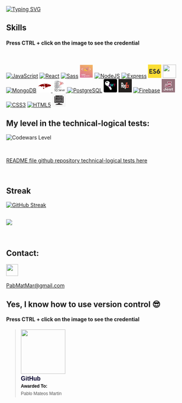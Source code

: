 [![Typing SVG](https://readme-typing-svg.demolab.com?font=Fira+Code&pause=1000&color=5518B8&width=435&lines=+I'm+a+Full+Stack+Developer+💥)](https://git.io/typing-svg)

 

## Skills
#### Press CTRL + click on the image to see the credential

</Br>

<p align="left">
<a href="https://badgr.com/backpack/badges/64230cb91052497a9690c564" target="_blank" rel="noreferrer"><img src="https://raw.githubusercontent.com/danielcranney/readme-generator/main/public/icons/skills/javascript-colored.svg" width="36" height="36" alt="JavaScript" /></a>
<a href="https://badgr.com/backpack/badges/64231108a35a3c01c9bb9ac8" target="_blank" rel="noreferrer"><img src="https://raw.githubusercontent.com/danielcranney/readme-generator/main/public/icons/skills/react-colored.svg" width="36" height="36" alt="React" /></a>
<a href="https://badgr.com/backpack/badges/64231108a35a3c01c9bb9ac8" target="_blank" rel="noreferrer"><img src="https://raw.githubusercontent.com/danielcranney/readme-generator/main/public/icons/skills/sass-colored.svg" width="36" height="36" alt="Sass" /></a>
<a href="https://styled-components.com/" target="_blank" rel="noreferrer"><img src="./img/styled.png" width="36" height="36" alt="Sass" /></a>
<a href="https://badgr.com/backpack/badges/64230ed4a35a3c01c9bb98ca" target="_blank" rel="noreferrer"><img src="https://raw.githubusercontent.com/danielcranney/readme-generator/main/public/icons/skills/nodejs-colored.svg" width="36" height="36" alt="NodeJS" /></a>
<a href="https://badgr.com/backpack/badges/64230ec01052497a9690c77b" target="_blank" rel="noreferrer"><img src="https://raw.githubusercontent.com/danielcranney/readme-generator/main/public/icons/skills/express-colored.svg" width="36" height="36" alt="Express" /></a>
<a href ="https://badgr.com/backpack/badges/64230d2da35a3c01c9bb96d8" target="_blank" rel="noreferrer"><img src="./img/ES6.PNG" width="36" height="36"/></a>
<a href ="https://badgr.com/backpack/badges/64230ee91052497a9690c797" target="_blank" rel="noreferrer"><img src="https://camo.githubusercontent.com/e6f31db76aa258d4e26be8464f2dff9796d5cf59185976df02dd80ae6a60cc9e/68747470733a2f2f63646e2e776f726c64766563746f726c6f676f2e636f6d2f6c6f676f732f7075672e737667" width="36" height="36"/></a>
<a href="https://badgr.com/backpack/badges/64230f0ba35a3c01c9bb994d" target="_blank" rel="noreferrer"><img src="https://raw.githubusercontent.com/danielcranney/readme-generator/main/public/icons/skills/mongodb-colored.svg" width="36" height="36" alt="MongoDB" /></a>
<a href="https://badgr.com/backpack/badges/64230ee91052497a9690c797" target="_blank" rel="noreferrer"><img src="./img/mongoose.png" width="36" height="36" alt="moongose">
<a href="https://badgr.com/backpack/badges/64230f25a35a3c01c9bb9967" target="_blank" rel="noreferrer"><img src="./img/SQL.png" width="36" height="36" alt="SQL">
<a href="https://badgr.com/backpack/badges/64230f25a35a3c01c9bb9967" target="_blank" rel="noreferrer"><img src="https://raw.githubusercontent.com/danielcranney/readme-generator/main/public/icons/skills/postgresql-colored.svg" width="36" height="36" alt="PostgreSQL" /></a>
<a href="https://badgr.com/backpack/badges/64230ee91052497a9690c797" target="_bregexlank" rel="noreferrer"><img src="./img/jwt.png" width="36" height="36" alt="JasonWeebTokken" /></a>
<a href="https://regexr.com/" target="_blank" rel="noreferrer"><img src="./img/regex.png" width="36" height="36" alt="RegEx" /></a>
<a href="https://badgr.com/backpack/badges/64230d9e1052497a9690c6be" target="_blank" rel="noreferrer"><img src="https://raw.githubusercontent.com/danielcranney/readme-generator/main/public/icons/skills/firebase-colored.svg" width="36" height="36" alt="Firebase" /></a>
<a href="https://jestjs.io/es-ES/" target="_blank" rel="noreferrer"><img src="./img/Jest.png" width="36" height="36" alt="Jest" /></a>
<a href="https://badgr.com/backpack/badges/64230c83a35a3c01c9bb9529" target="_blank" rel="noreferrer"><img src="https://raw.githubusercontent.com/danielcranney/readme-generator/main/public/icons/skills/css3-colored.svg" width="36" height="36" alt="CSS3" /></a>
<a href="https://badgr.com/backpack/badges/64230c9ba35a3c01c9bb954a" target="_blank" rel="noreferrer"><img src="https://raw.githubusercontent.com/danielcranney/readme-generator/main/public/icons/skills/html5-colored.svg" width="36" height="36" alt="HTML5" /></a>
<a href="https://badgr.com/backpack/badges/64230f41a35a3c01c9bb9996" target="_blank" rel="noreferrer"><img src="./img/POO.jpg" width="36" height="36" alt="POO" /></a>

</Br>

## My level in the technical-logical tests:
![Codewars Level](https://www.codewars.com/users/PabloMatMar/badges/small)

</Br>

[README file github repository technical-logical tests here](https://github.com/PabloMatMar/Pruebas-tecnicas/tree/main)

</Br>
 
 <!-- ## My Statistics
 
![PabloMatMar's GitHub stats](https://github-readme-stats.vercel.app/api?username=PabloMatMar&show_icons=true&theme=radical)

## 
[![Top Langs](https://github-readme-stats.vercel.app/api/top-langs/?username=PabloMatMAr&layout=compact&theme=radical)](https://github.com/PabloMatMar/github-readme-stats)-->

## Streak
[![GitHub Streak](https://streak-stats.demolab.com/?user=PabloMatMar&theme=radical)](https://git.io/streak-stats)


##
![](https://komarev.com/ghpvc/?username=PabloMatMar&color=75F94D)

</Br>

## Contact:

<p align="left"> <a href="https://www.linkedin.com/in/pablo-mateos-mart%C3%ADn-952911269/" target="_blank" rel="noreferrer"><img src="https://raw.githubusercontent.com/danielcranney/readme-generator/main/public/icons/socials/linkedin.svg" width="32" height="32" />

<a href="mailto: PabMatMar@gmail.com">PabMatMar@gmail.com</a></p>

## Yes, I know how to use version control 😎
#### Press CTRL + click on the image to see the credential
<blockquote class="badgr-badge" style="font-family: Helvetica, Roboto, &quot;Segoe UI&quot;, Calibri, sans-serif;"><a href="https://api.badgr.io/public/assertions/TjqkDnuZQXiglA_Kxj4cSg?identity__email=pabmatmar%40gmail.com"><img width="120px" height="120px" src="https://api.badgr.io/public/assertions/TjqkDnuZQXiglA_Kxj4cSg/image"></a><p class="badgr-badge-name" style="hyphens: auto; overflow-wrap: break-word; word-wrap: break-word; margin: 0; font-size: 16px; font-weight: 600; font-style: normal; font-stretch: normal; line-height: 1.25; letter-spacing: normal; text-align: left; color: #05012c;">GitHub</p><p class="badgr-badge-recipient" style="margin: 0; font-size: 12px; font-style: normal; font-stretch: normal; line-height: 1.67; letter-spacing: normal; text-align: left; color: #555555;"><strong style="font-size: 12px; font-weight: bold; font-style: normal; font-stretch: normal; line-height: 1.67; letter-spacing: normal; text-align: left; color: #000;">Awarded To: </strong><span style="display: block;"> Pablo Mateos Martin </span></p></blockquote>
